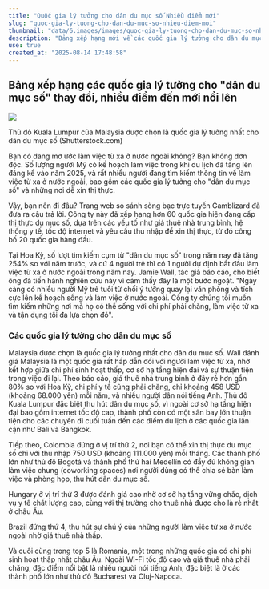```yaml
---
title: "Quốc gia lý tưởng cho dân du mục số Nhiều điểm mới"
slug: "quoc-gia-ly-tuong-cho-dan-du-muc-so-nhieu-diem-moi"
thumbnail: "data/6.images/images/quoc-gia-ly-tuong-cho-dan-du-muc-so-nhieu-diem-moi.webp"
description: "Bảng xếp hạng mới về các quốc gia lý tưởng cho dân du mục số được công bố, trong đó Malaysia đứng đầu nhờ chi phí thấp và cơ sở hạ tầng hiện đại."
use: true
created_at: "2025-08-14 17:48:58"
---
```


## Bảng xếp hạng các quốc gia lý tưởng cho "dân du mục số" thay đổi, nhiều điểm đến mới nổi lên

![](/images/20250814-00081298-forbes-000-1-view.webp)

Thủ đô Kuala Lumpur của Malaysia được chọn là quốc gia lý tưởng nhất cho dân du mục số (Shutterstock.com)

Bạn có đang mơ ước làm việc từ xa ở nước ngoài không? Bạn không đơn độc. Số lượng người Mỹ có kế hoạch làm việc trong khi du lịch đã tăng lên đáng kể vào năm 2025, và rất nhiều người đang tìm kiếm thông tin về làm việc từ xa ở nước ngoài, bao gồm các quốc gia lý tưởng cho "dân du mục số" và những nơi dễ xin thị thực.

Vậy, bạn nên đi đâu? Trang web so sánh sòng bạc trực tuyến Gamblizard đã đưa ra câu trả lời. Công ty này đã xếp hạng hơn 60 quốc gia hiện đang cấp thị thực du mục số, dựa trên các yếu tố như giá thuê nhà trung bình, hệ thống y tế, tốc độ internet và yêu cầu thu nhập để xin thị thực, từ đó công bố 20 quốc gia hàng đầu.

Tại Hoa Kỳ, số lượt tìm kiếm cụm từ "dân du mục số" trong năm nay đã tăng 254% so với năm trước, và cứ 4 người trẻ thì có 1 người dự định bắt đầu làm việc từ xa ở nước ngoài trong năm nay. Jamie Wall, tác giả báo cáo, cho biết ông đã tiến hành nghiên cứu này vì cảm thấy đây là một bước ngoặt. "Ngày càng có nhiều người Mỹ trẻ tuổi từ chối ý tưởng quay lại văn phòng và tích cực lên kế hoạch sống và làm việc ở nước ngoài. Công ty chúng tôi muốn tìm kiếm những nơi mà họ có thể sống với chi phí phải chăng, làm việc từ xa và tận dụng tối đa lựa chọn đó".

### Các quốc gia lý tưởng cho dân du mục số

Malaysia được chọn là quốc gia lý tưởng nhất cho dân du mục số. Wall đánh giá Malaysia là một quốc gia rất hấp dẫn đối với người làm việc từ xa, nhờ kết hợp giữa chi phí sinh hoạt thấp, cơ sở hạ tầng hiện đại và sự thuận tiện trong việc đi lại. Theo báo cáo, giá thuê nhà trung bình ở đây rẻ hơn gần 80% so với Hoa Kỳ, chi phí y tế cũng phải chăng, chỉ khoảng 458 USD (khoảng 68.000 yên) mỗi năm, và nhiều người dân nói tiếng Anh. Thủ đô Kuala Lumpur đặc biệt thu hút dân du mục số, vì ngoài cơ sở hạ tầng hiện đại bao gồm internet tốc độ cao, thành phố còn có một sân bay lớn thuận tiện cho các chuyến đi cuối tuần đến các điểm du lịch ở các quốc gia lân cận như Bali và Bangkok.

Tiếp theo, Colombia đứng ở vị trí thứ 2, nơi bạn có thể xin thị thực du mục số chỉ với thu nhập 750 USD (khoảng 111.000 yên) mỗi tháng. Các thành phố lớn như thủ đô Bogotá và thành phố thứ hai Medellín có đầy đủ không gian làm việc chung (coworking spaces) nơi người dùng có thể chia sẻ bàn làm việc và phòng họp, thu hút dân du mục số.

Hungary ở vị trí thứ 3 được đánh giá cao nhờ cơ sở hạ tầng vững chắc, dịch vụ y tế chất lượng cao, cùng với thị trường cho thuê nhà được cho là rẻ nhất ở châu Âu.

Brazil đứng thứ 4, thu hút sự chú ý của những người làm việc từ xa ở nước ngoài nhờ giá thuê nhà thấp.

Và cuối cùng trong top 5 là Romania, một trong những quốc gia có chi phí sinh hoạt thấp nhất châu Âu. Ngoài Wi-Fi tốc độ cao và giá thuê nhà phải chăng, đặc điểm nổi bật là nhiều người nói tiếng Anh, đặc biệt là ở các thành phố lớn như thủ đô Bucharest và Cluj-Napoca.